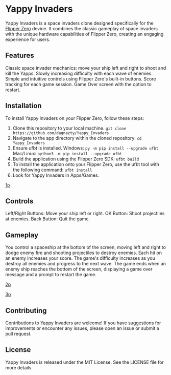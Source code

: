 # Yappy Invaders
Yappy Invaders is a space invaders clone designed specifically for the [Flipper Zero](https://flipperzero.one/) device. It combines the classic gameplay of space invaders with the unique hardware capabilities of Flipper Zero, creating an engaging experience for users.

## Features
Classic space invader mechanics: move your ship left and right to shoot and kill the Yapps.
Slowly increasing difficulty with each wave of enemies.
Simple and intuitive controls using Flipper Zero's built-in buttons.
Score tracking for each game session.
Game Over screen with the option to restart.

## Installation
To install Yappy Invaders on your Flipper Zero, follow these steps:

1. Clone this repository to your local machine. ```git clone https://github.com/dagnazty/Yappy_Invaders```
2. Navigate to the app directory within the cloned repository: ```cd Yappy_Invaders```
3. Ensure ufbt is installed.
   Windows: ```py -m pip install --upgrade ufbt```
   Mac/Linux: ```python3 -m pip install --upgrade ufbt```
4. Build the application using the Flipper Zero SDK: ```ufbt build```
5. To install the application onto your Flipper Zero, use the ufbt tool with the following command: ```ufbt install```
6. Look for Yappy Invaders in Apps/Games.

[1p](https://raw.githubusercontent.com/dagnazty/Yappy_Invaders/main/images/1.png)

## Controls
Left/Right Buttons: Move your ship left or right.
OK Button: Shoot projectiles at enemies.
Back Button: Quit the game.

## Gameplay
You control a spaceship at the bottom of the screen, moving left and right to dodge enemy fire and shooting projectiles to destroy enemies. Each hit on an enemy increases your score. The game's difficulty increases as you destroy all enemies and progress to the next wave. The game ends when an enemy ship reaches the bottom of the screen, displaying a game over message and a prompt to restart the game.

[2p](https://raw.githubusercontent.com/dagnazty/Yappy_Invaders/main/images/2.png)

[3p](https://raw.githubusercontent.com/dagnazty/Yappy_Invaders/main/images/3.png)

## Contributing
Contributions to Yappy Invaders are welcome! If you have suggestions for improvements or encounter any issues, please open an issue or submit a pull request.

## License
Yappy Invaders is released under the MIT License. See the LICENSE file for more details.
